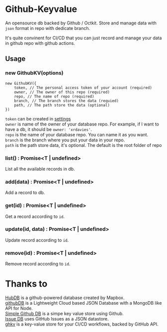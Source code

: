 # Github-Keyvalue

An opensource db backed by Github / Octkit. Store and manage data with `json` format in repo with dedicate branch. 

It's quite convinent for CI/CD that you can just record and manage your data in github repo with github actions.

## Usage

### new GithubKV(options)
```
new GithubKV({
    token, // The personal access token of your account (required)
    owner, // The owner of this repo (required)
    repo, // The name of repo (required)
    branch, // The branch stores the data (requied)
    path, // The path store the data (optional)
})
```

`token` can be created in [settings](https://github.com/settings/tokens/new)  
`owner` is name of the owner of your database repo. For example, if I want to have a db, it should be `owner: 'xrdavies'`.  
`repo` is the name of your database repo. You can name it as you want.  
`branch` is the branch where you put your data in your repo.  
`path` is the path store data, it's optional. The default is the root folder of repo

### list() : Promise<T | undefined>
List all the available records in db.

### add(data) : Promise<T | undefined>
Add a record to db.

### get(id) : Promise<T | undefined>
Get a record according to `id`.

### update(id, data) : Promise<T | undefined>
Update record according to `id`.

### remove(id) : Promise<T | undefined>
Remove record according to `id`.


# Thanks to

[HubDB](https://github.com/mapbox/hubdb) is a github-powered database created by Mapbox.  
[githubDB](https://github.com/usmakestwo/githubDB) is a Lightweight Cloud based JSON Database with a MongoDB like API for Node.  
[Simple Github DB](https://github.com/kuldeepkeshwar/simple-github-db) is a simpe key value store using Github.  
[Issue DB](https://github.com/issue-db/issue-db) uses GitHub Issues as a JSON datastore.  
[ghkv](https://github.com/taskworld/ghkv) is a key-value store for your CI/CD workflows, backed by GitHub API.  